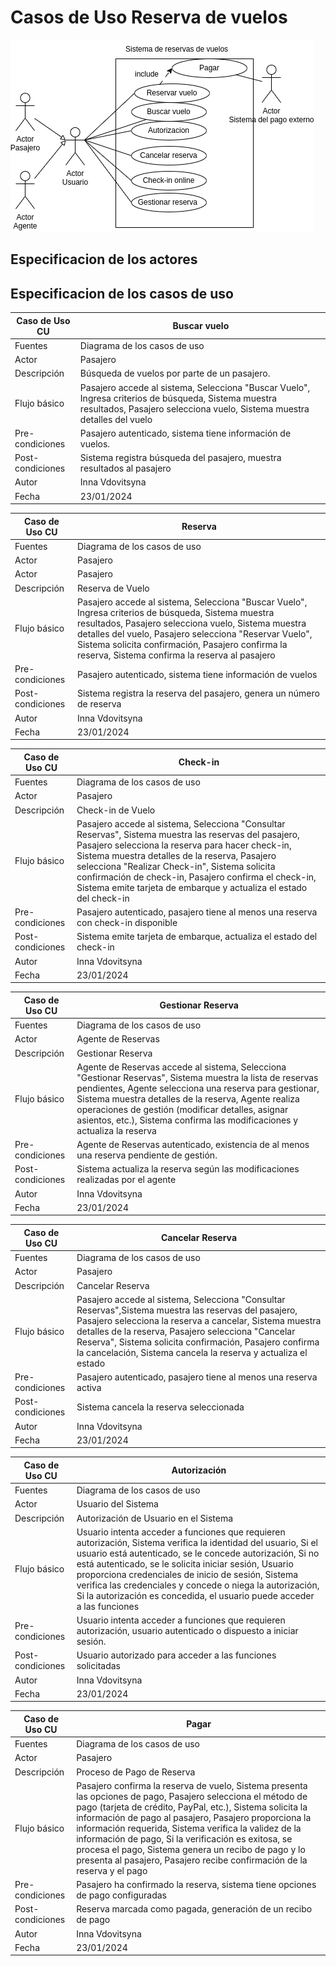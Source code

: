 # Casos de Uso Reserva de vuelos 

<img src="reserva.png">

## Especificacion de los actores



## Especificacion de los casos de uso


**Caso de Uso CU**|**Buscar vuelo**
--|--
Fuentes| Diagrama de los casos de uso
Actor|Pasajero
Descripción|Búsqueda de vuelos por parte de un pasajero.
Flujo básico| Pasajero accede al sistema, Selecciona "Buscar Vuelo", Ingresa criterios de búsqueda, Sistema muestra resultados, Pasajero selecciona vuelo, Sistema muestra detalles del vuelo
Pre-condiciones|Pasajero autenticado, sistema tiene información de vuelos.
Post-condiciones|Sistema registra búsqueda del pasajero, muestra resultados al pasajero
Autor|Inna Vdovitsyna
Fecha|23/01/2024


**Caso de Uso CU**|**Reserva**
--|--
Fuentes| Diagrama de los casos de uso
Actor|Pasajero
Actor|Pasajero
Descripción|Reserva de Vuelo
Flujo básico|Pasajero accede al sistema, Selecciona "Buscar Vuelo", Ingresa criterios de búsqueda, Sistema muestra resultados, Pasajero selecciona vuelo, Sistema muestra detalles del vuelo, Pasajero selecciona "Reservar Vuelo", Sistema solicita confirmación, Pasajero confirma la reserva, Sistema confirma la reserva al pasajero
Pre-condiciones|Pasajero autenticado, sistema tiene información de vuelos
Post-condiciones|Sistema registra la reserva del pasajero, genera un número de reserva
Autor|Inna Vdovitsyna
Fecha|23/01/2024

**Caso de Uso CU**|**Check-in**
--|--
Fuentes| Diagrama de los casos de uso
Actor|Pasajero
Descripción|Check-in de Vuelo
Flujo básico|Pasajero accede al sistema, Selecciona "Consultar Reservas", Sistema muestra las reservas del pasajero, Pasajero selecciona la reserva para hacer check-in, Sistema muestra detalles de la reserva, Pasajero selecciona "Realizar Check-in", Sistema solicita confirmación de check-in, Pasajero confirma el check-in, Sistema emite tarjeta de embarque y actualiza el estado del check-in
Pre-condiciones|Pasajero autenticado, pasajero tiene al menos una reserva con check-in disponible
Post-condiciones|Sistema emite tarjeta de embarque, actualiza el estado del check-in
Autor|Inna Vdovitsyna
Fecha|23/01/2024

**Caso de Uso CU**|**Gestionar Reserva**
--|--
Fuentes| Diagrama de los casos de uso
Actor|Agente de Reservas
Descripción|Gestionar Reserva
Flujo básico|Agente de Reservas accede al sistema, Selecciona "Gestionar Reservas", Sistema muestra la lista de reservas pendientes, Agente selecciona una reserva para gestionar, Sistema muestra detalles de la reserva, Agente realiza operaciones de gestión (modificar detalles, asignar asientos, etc.), Sistema confirma las modificaciones y actualiza la reserva
Pre-condiciones|Agente de Reservas autenticado, existencia de al menos una reserva pendiente de gestión.
Post-condiciones|Sistema actualiza la reserva según las modificaciones realizadas por el agente
Autor|Inna Vdovitsyna
Fecha|23/01/2024

**Caso de Uso CU**|**Cancelar Reserva**
--|--
Fuentes| Diagrama de los casos de uso
Actor|Pasajero
Descripción|Cancelar Reserva
Flujo básico|Pasajero accede al sistema, Selecciona "Consultar Reservas",Sistema muestra las reservas del pasajero, Pasajero selecciona la reserva a cancelar, Sistema muestra detalles de la reserva, Pasajero selecciona "Cancelar Reserva", Sistema solicita confirmación, Pasajero confirma la cancelación, Sistema cancela la reserva y actualiza el estado
Pre-condiciones|Pasajero autenticado, pasajero tiene al menos una reserva activa
Post-condiciones|Sistema cancela la reserva seleccionada
Autor|Inna Vdovitsyna
Fecha|23/01/2024

**Caso de Uso CU**|**Autorización**
--|--
Fuentes| Diagrama de los casos de uso
Actor|Usuario del Sistema
Descripción|Autorización de Usuario en el Sistema
Flujo básico|Usuario intenta acceder a funciones que requieren autorización, Sistema verifica la identidad del usuario, Si el usuario está autenticado, se le concede autorización, Si no está autenticado, se le solicita iniciar sesión, Usuario proporciona credenciales de inicio de sesión, Sistema verifica las credenciales y concede o niega la autorización, Si la autorización es concedida, el usuario puede acceder a las funciones
Pre-condiciones|Usuario intenta acceder a funciones que requieren autorización, usuario autenticado o dispuesto a iniciar sesión.
Post-condiciones|Usuario autorizado para acceder a las funciones solicitadas
Autor|Inna Vdovitsyna
Fecha|23/01/2024

**Caso de Uso CU**|**Pagar**
--|--
Fuentes| Diagrama de los casos de uso
Actor|Pasajero
Descripción|Proceso de Pago de Reserva
Flujo básico|Pasajero confirma la reserva de vuelo, Sistema presenta las opciones de pago, Pasajero selecciona el método de pago (tarjeta de crédito, PayPal, etc.), Sistema solicita la información de pago al pasajero, Pasajero proporciona la información requerida, Sistema verifica la validez de la información de pago, Si la verificación es exitosa, se procesa el pago, Sistema genera un recibo de pago y lo presenta al pasajero, Pasajero recibe confirmación de la reserva y el pago
Pre-condiciones|Pasajero ha confirmado la reserva, sistema tiene opciones de pago configuradas
Post-condiciones|Reserva marcada como pagada, generación de un recibo de pago
Autor|Inna Vdovitsyna
Fecha|23/01/2024
